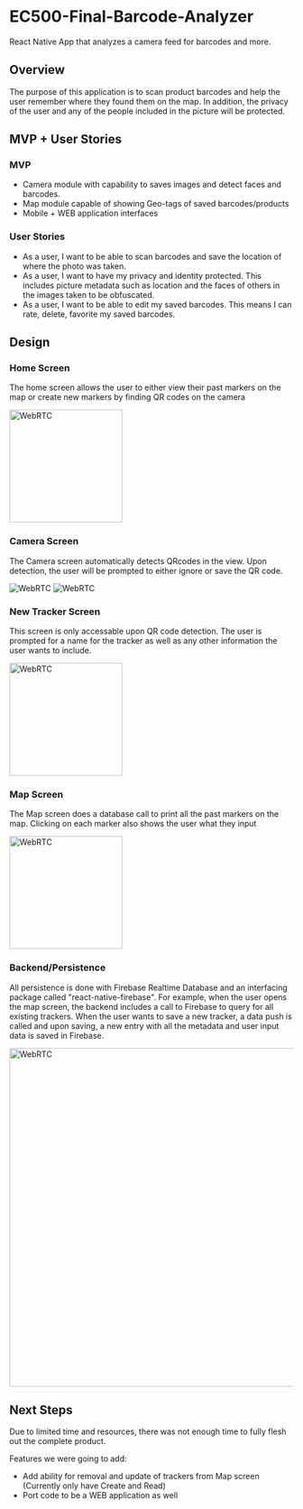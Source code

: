 # EC500-Final-Barcode-Analyzer
React Native App that analyzes a camera feed for barcodes and more.

## Overview
The purpose of this application is to scan product barcodes and help the user remember where they found them on the map. In addition, the privacy of the user and any of the people included in the picture will be protected.

## MVP + User Stories
### MVP
- Camera module with capability to saves images and detect faces and barcodes.
- Map module capable of showing Geo-tags of saved barcodes/products
- Mobile + WEB application interfaces

### User Stories
- As a user, I want to be able to scan barcodes and save the location of where the photo was taken.
- As a user, I want to have my privacy and identity protected. This includes picture metadata such as location and the faces of others in the images taken to be obfuscated. 
- As a user, I want to be able to edit my saved barcodes. This means I can rate, delete, favorite my saved barcodes.
 
## Design

### Home Screen
The home screen allows the user to either view their past markers on the map or create new markers by finding QR codes on the camera

<img src="Images/Home.PNG" alt="WebRTC" width="200"/>

### Camera Screen
The Camera screen automatically detects QRcodes in the view. Upon detection, the user will be prompted to either ignore or save the QR code.

<img src="Images/Camera.PNG" alt="WebRTC" length="300"/> <img src="Images/QRsensed.PNG" alt="WebRTC" length="300"/>

### New Tracker Screen
This screen is only accessable upon QR code detection. The user is prompted for a name for the tracker as well as any other information the user wants to include.

<img src="Images/weblogo.png" alt="WebRTC" width="200"/>

### Map Screen
The Map screen does a database call to print all the past markers on the map. Clicking on each marker also shows the user what they input

<img src="Images/trackers.PNG" alt="WebRTC" width="200"/>

### Backend/Persistence
All persistence is done with Firebase Realtime Database and an interfacing package called "react-native-firebase". For example, when the user opens the map screen, the backend includes a call to Firebase to query for all existing trackers. When the user wants to save a new tracker, a data push is called and upon saving, a new entry with all the metadata and user input data is saved in Firebase.

<img src="Images/testtracker.PNG" alt="WebRTC" width="600"/>

## Next Steps
Due to limited time and resources, there was not enough time to fully flesh out the complete product.

Features we were going to add:

- Add ability for removal and update of trackers from Map screen (Currently only have Create and Read)
- Port code to be a WEB application as well
